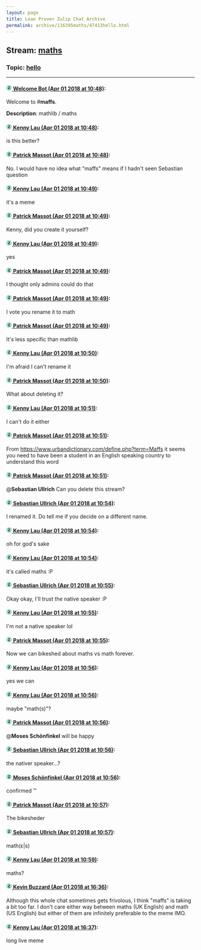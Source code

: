 ```yaml
---
layout: page
title: Lean Prover Zulip Chat Archive 
permalink: archive/116395maths/47413hello.html
---
```


## Stream: [maths](index.html)
### Topic: [hello](47413hello.html)

---

#### [![Click to go to Zulip](../../assets/img/zulip2.png) Welcome Bot (Apr 01 2018 at 10:48)](https://leanprover.zulipchat.com/#narrow/stream/116395-maths/topic/hello/near/124482922):
Welcome to #**maffs**.

**Description**: mathlib / maths

#### [![Click to go to Zulip](../../assets/img/zulip2.png) Kenny Lau (Apr 01 2018 at 10:48)](https://leanprover.zulipchat.com/#narrow/stream/116395-maths/topic/hello/near/124482925):
is this better?

#### [![Click to go to Zulip](../../assets/img/zulip2.png) Patrick Massot (Apr 01 2018 at 10:48)](https://leanprover.zulipchat.com/#narrow/stream/116395-maths/topic/hello/near/124482926):
No. I would have no idea what "maffs" means if I hadn't seen Sebastian question

#### [![Click to go to Zulip](../../assets/img/zulip2.png) Kenny Lau (Apr 01 2018 at 10:49)](https://leanprover.zulipchat.com/#narrow/stream/116395-maths/topic/hello/near/124482927):
it's a meme

#### [![Click to go to Zulip](../../assets/img/zulip2.png) Patrick Massot (Apr 01 2018 at 10:49)](https://leanprover.zulipchat.com/#narrow/stream/116395-maths/topic/hello/near/124482930):
Kenny, did you create it yourself?

#### [![Click to go to Zulip](../../assets/img/zulip2.png) Kenny Lau (Apr 01 2018 at 10:49)](https://leanprover.zulipchat.com/#narrow/stream/116395-maths/topic/hello/near/124482933):
yes

#### [![Click to go to Zulip](../../assets/img/zulip2.png) Patrick Massot (Apr 01 2018 at 10:49)](https://leanprover.zulipchat.com/#narrow/stream/116395-maths/topic/hello/near/124482934):
I thought only admins could do that

#### [![Click to go to Zulip](../../assets/img/zulip2.png) Patrick Massot (Apr 01 2018 at 10:49)](https://leanprover.zulipchat.com/#narrow/stream/116395-maths/topic/hello/near/124482935):
I vote you rename it to math

#### [![Click to go to Zulip](../../assets/img/zulip2.png) Patrick Massot (Apr 01 2018 at 10:49)](https://leanprover.zulipchat.com/#narrow/stream/116395-maths/topic/hello/near/124482937):
It's less specific than mathlib

#### [![Click to go to Zulip](../../assets/img/zulip2.png) Kenny Lau (Apr 01 2018 at 10:50)](https://leanprover.zulipchat.com/#narrow/stream/116395-maths/topic/hello/near/124482976):
I'm afraid I can't rename it

#### [![Click to go to Zulip](../../assets/img/zulip2.png) Patrick Massot (Apr 01 2018 at 10:50)](https://leanprover.zulipchat.com/#narrow/stream/116395-maths/topic/hello/near/124482979):
What about deleting it?

#### [![Click to go to Zulip](../../assets/img/zulip2.png) Kenny Lau (Apr 01 2018 at 10:51)](https://leanprover.zulipchat.com/#narrow/stream/116395-maths/topic/hello/near/124482984):
I can't do it either

#### [![Click to go to Zulip](../../assets/img/zulip2.png) Patrick Massot (Apr 01 2018 at 10:51)](https://leanprover.zulipchat.com/#narrow/stream/116395-maths/topic/hello/near/124482985):
From https://www.urbandictionary.com/define.php?term=Maffs it seems you need to have been a student in an English speaking country to understand this word

#### [![Click to go to Zulip](../../assets/img/zulip2.png) Patrick Massot (Apr 01 2018 at 10:51)](https://leanprover.zulipchat.com/#narrow/stream/116395-maths/topic/hello/near/124482987):
@**Sebastian Ullrich** Can you delete this stream?

#### [![Click to go to Zulip](../../assets/img/zulip2.png) Sebastian Ullrich (Apr 01 2018 at 10:54)](https://leanprover.zulipchat.com/#narrow/stream/116395-maths/topic/hello/near/124483069):
I renamed it. Do tell me if you decide on a different name.

#### [![Click to go to Zulip](../../assets/img/zulip2.png) Kenny Lau (Apr 01 2018 at 10:54)](https://leanprover.zulipchat.com/#narrow/stream/116395-maths/topic/hello/near/124483071):
oh for god's sake

#### [![Click to go to Zulip](../../assets/img/zulip2.png) Kenny Lau (Apr 01 2018 at 10:54)](https://leanprover.zulipchat.com/#narrow/stream/116395-maths/topic/hello/near/124483072):
it's called maths :P

#### [![Click to go to Zulip](../../assets/img/zulip2.png) Sebastian Ullrich (Apr 01 2018 at 10:55)](https://leanprover.zulipchat.com/#narrow/stream/116395-maths/topic/hello/near/124483082):
Okay okay, I'll trust the native speaker :P

#### [![Click to go to Zulip](../../assets/img/zulip2.png) Kenny Lau (Apr 01 2018 at 10:55)](https://leanprover.zulipchat.com/#narrow/stream/116395-maths/topic/hello/near/124483083):
I'm not a native speaker lol

#### [![Click to go to Zulip](../../assets/img/zulip2.png) Patrick Massot (Apr 01 2018 at 10:55)](https://leanprover.zulipchat.com/#narrow/stream/116395-maths/topic/hello/near/124483084):
Now we can bikeshed about maths vs math forever.

#### [![Click to go to Zulip](../../assets/img/zulip2.png) Kenny Lau (Apr 01 2018 at 10:56)](https://leanprover.zulipchat.com/#narrow/stream/116395-maths/topic/hello/near/124483122):
yes we can

#### [![Click to go to Zulip](../../assets/img/zulip2.png) Kenny Lau (Apr 01 2018 at 10:56)](https://leanprover.zulipchat.com/#narrow/stream/116395-maths/topic/hello/near/124483125):
maybe "math(s)"?

#### [![Click to go to Zulip](../../assets/img/zulip2.png) Patrick Massot (Apr 01 2018 at 10:56)](https://leanprover.zulipchat.com/#narrow/stream/116395-maths/topic/hello/near/124483127):
@**Moses Schönfinkel** will be happy

#### [![Click to go to Zulip](../../assets/img/zulip2.png) Sebastian Ullrich (Apr 01 2018 at 10:56)](https://leanprover.zulipchat.com/#narrow/stream/116395-maths/topic/hello/near/124483128):
the nativer speaker...?

#### [![Click to go to Zulip](../../assets/img/zulip2.png) Moses Schönfinkel (Apr 01 2018 at 10:56)](https://leanprover.zulipchat.com/#narrow/stream/116395-maths/topic/hello/near/124483129):
confirmed ™

#### [![Click to go to Zulip](../../assets/img/zulip2.png) Patrick Massot (Apr 01 2018 at 10:57)](https://leanprover.zulipchat.com/#narrow/stream/116395-maths/topic/hello/near/124483130):
The bikesheder

#### [![Click to go to Zulip](../../assets/img/zulip2.png) Sebastian Ullrich (Apr 01 2018 at 10:57)](https://leanprover.zulipchat.com/#narrow/stream/116395-maths/topic/hello/near/124483135):
math(ε|s)

#### [![Click to go to Zulip](../../assets/img/zulip2.png) Kenny Lau (Apr 01 2018 at 10:59)](https://leanprover.zulipchat.com/#narrow/stream/116395-maths/topic/hello/near/124483181):
maths?

#### [![Click to go to Zulip](../../assets/img/zulip2.png) Kevin Buzzard (Apr 01 2018 at 16:36)](https://leanprover.zulipchat.com/#narrow/stream/116395-maths/topic/hello/near/124491045):
Although this whole chat sometimes gets frivolous, I think "maffs" is taking a bit too far. I don't care either way between maths (UK English) and math (US English) but either of them are infinitely preferable to the meme IMO.

#### [![Click to go to Zulip](../../assets/img/zulip2.png) Kenny Lau (Apr 01 2018 at 16:37)](https://leanprover.zulipchat.com/#narrow/stream/116395-maths/topic/hello/near/124491051):
long live meme

